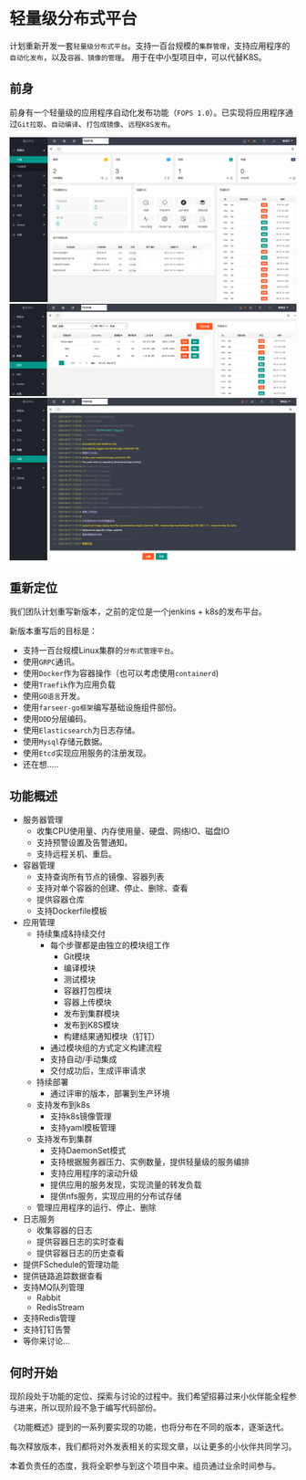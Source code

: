 # 轻量级分布式平台
计划重新开发一套`轻量级分布式平台`。支持一百台规模的`集群管理`，支持应用程序的`自动化发布`，以及`容器、镜像的管理`。 
用于在中小型项目中，可以代替K8S。

## 前身
前身有一个轻量级的应用程序自动化发布功能（`FOPS 1.0`）。已实现将应用程序通过`Git拉取`、`自动编译`、`打包成镜像`、`远程K8S发布`。

![img.png](images/1.png)
![img.png](images/2.png)
![img.png](images/3.png)

## 重新定位
我们团队计划重写新版本，之前的定位是一个jenkins + k8s的发布平台。 

新版本重写后的目标是：
* 支持一百台规模Linux集群的`分布式管理平台`。
* 使用`GRPC`通讯。
* 使用`Docker`作为容器操作（也可以考虑使用`containerd`)
* 使用`Traefik`作为应用负载
* 使用`GO语言`开发。
* 使用`farseer-go框架`编写基础设施组件部份。
* 使用`DDD`分层编码。
* 使用`Elasticsearch`为日志存储。
* 使用`Mysql`存储元数据。
* 使用`Etcd`实现应用服务的注册发现。
* 还在想.....

## 功能概述
* 服务器管理
  * 收集CPU使用量、内存使用量、硬盘、网络IO、磁盘IO
  * 支持预警设置及告警通知。
  * 支持远程关机、重启。
* 容器管理
  * 支持查询所有节点的镜像、容器列表
  * 支持对单个容器的创建、停止、删除、查看
  * 提供容器仓库
  * 支持Dockerfile模板
* 应用管理
  * 持续集成&持续交付
    * 每个步骤都是由独立的模块组工作
      * Git模块
      * 编译模块
      * 测试模块
      * 容器打包模块
      * 容器上传模块
      * 发布到集群模块
      * 发布到K8S模块
      * 构建结果通知模块（钉钉）
    * 通过模块组的方式定义构建流程
    * 支持自动/手动集成
    * 交付成功后，生成评审请求
  * 持续部署
    * 通过评审的版本，部署到生产环境
  * 支持发布到k8s
    * 支持k8s镜像管理
    * 支持yaml模板管理
  * 支持发布到集群
    * 支持DaemonSet模式
    * 支持根据服务器压力、实例数量，提供轻量级的服务编排
    * 支持应用程序的滚动升级
    * 提供应用的服务发现，实现流量的转发负载
    * 提供nfs服务，实现应用的分布试存储
  * 管理应用程序的运行、停止、删除
* 日志服务
  * 收集容器的日志
  * 提供容器日志的实时查看
  * 提供容器日志的历史查看
* 提供FSchedule的管理功能
* 提供链路追踪数据查看
* 支持MQ队列管理
  * Rabbit
  * RedisStream
* 支持Redis管理
* 支持钉钉告警
* 等你来讨论...

## 何时开始
现阶段处于功能的定位、探索与讨论的过程中。我们希望招募过来小伙伴能全程参与进来，所以现阶段不急于编写代码部份。

《功能概述》提到的一系列要实现的功能，也将分布在不同的版本，逐渐迭代。

每次释放版本，我们都将对外发表相关的实现文章，以让更多的小伙伴共同学习。

本着负责任的态度，我将全职参与到这个项目中来。组员通过业余时间参与。